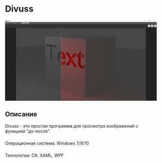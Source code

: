 # Divuss

<img src="https://github.com/durasel74/Divuss/blob/master/DivussDemo.png" width="500" />

## Описание

Divuss - это простая программа для просмотра изображений с функцией "до-после".

### ###
Операционная система: Windows 7/8/10
### ###
Технологии: C#, XAML, WPF

